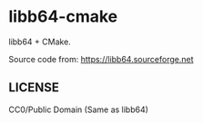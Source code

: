 # libb64-cmake

libb64 + CMake.

Source code from: https://libb64.sourceforge.net

## LICENSE

CC0/Public Domain (Same as libb64)

